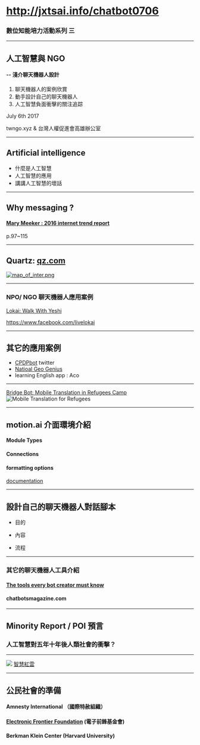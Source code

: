 http://jxtsai.info/chatbot0706
======

### 數位知能培力活動系列 三
--- 
## 人工智慧與 NGO 
#### -- 淺介聊天機器人設計

1. 聊天機器人的案例欣賞 
2. 動手設計自己的聊天機器人　
3. 人工智慧負面衝擊的關注追踪

July 6th 2017 

twngo.xyz & 台灣人權促進會高雄辦公室

---
## Artificial intelligence
- 什麼是人工智慧
- 人工智慧的應用
- 講講人工智慧的壞話

---
## Why messaging ?
#### [Mary Meeker : 2016 internet trend report](http://www.kpcb.com/blog/2016-internet-trends-report)

p.97~115

---
## Quartz: [qz.com](https://qz.com)
[![map_of_inter.png](https://camo.githubusercontent.com/0b51a21c356c93b9ab186df2bc002178d0efeec3/68747470733a2f2f692e696d6775722e636f6d2f45716e72486e4f2e6a7067)](https://qz.com/se/map-of-the-internet/)


---
### NPO/ NGO 聊天機器人應用案例

[Lokai: Walk With Yeshi](https://www.youtube.com/watch?v=-SVOq4IurI4)

https://www.facebook.com/livelokai

---
## 其它的應用案例

- [CPDPbot](https://twitter.com/CPDPbot) twitter
- [Natioal Geo Genius](https://www.facebook.com/NatGeoGenius/)
- learning English app : Aco 


---
[Bridge Bot: Mobile Translation in Refugees Camp](https://medium.com/meedan-labs/mobile-translation-for-refugees-81998b036d63)
![Mobile Translation for Refugees](https://cdn-images-1.medium.com/max/1000/1*omppyOauDVqKwU6YnTnWfg.png)


---
## motion.ai 介面環境介紹
#### Module Types
#### Connections
#### formatting options
[documentation]()

---
## 設計自己的聊天機器人對話腳本
- 目的

- 內容

- 流程

---
### 其它的聊天機器人工具介紹
#### [The tools every bot creator must know](https://chatbotsmagazine.com/the-tools-every-bot-creator-must-know-c0e9dd685094)
#### chatbotsmagazine.com

---
## Minority Report / POI 預言
### 人工智慧對五年十年後人類社會的衝擊？ 

---

![](https://i.imgur.com/w7PHJ6L.png)
[智慧紅雲](www.thepaper.cn/newsDetail_forward_1721412)

--- 
## 公民社會的準備

#### Amnesty International （國際特赦組織）

#### [Electronic Frontier Foundation](https://www.eff.org/issues/ai) (電子前鋒基金會)

#### Berkman Klein Center (Harvard University)

